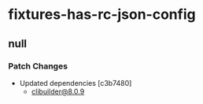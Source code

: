 # fixtures-has-rc-json-config

## null

### Patch Changes

- Updated dependencies [c3b7480]
  - clibuilder@8.0.9
